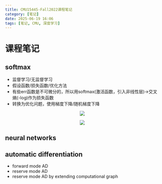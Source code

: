 ```yaml
---
title: CMU15445-Fall2022课程笔记
category: [笔记]
date: 2025-06-19 16:06
tags: [笔记, CMU, 深度学习]
---
```


# 课程笔记

## softmax

- 监督学习/无监督学习
- 假设函数/损失函数/优化方法
- 有些err函数是不可微分的，所以用softmax(激活函数，引入非线性层)->交叉熵(-log)作为损失函数
- 转换为优化问题，使用梯度下降/随机梯度下降

<p align="center">
    <img src="/imgs/image-20250619232440.png"/>
</p>

<p align="center">
    <img src="/imgs/image-20250619232801.png"/>
</p>

## neural networks

## automatic differentiation

- forward mode AD
- reserve mode AD
- reserve mode AD by extending computational graph
